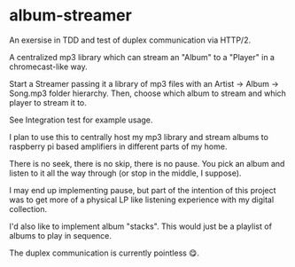 # album-streamer

An exersise in TDD and test of duplex communication via HTTP/2.

A centralized mp3 library which can stream an "Album" to a "Player" in a chromecast-like way.

Start a Streamer passing it a library of mp3 files with an Artist -> Album -> Song.mp3 folder hierarchy.
Then, choose which album to stream and which player to stream it to.

See Integration test for example usage.

I plan to use this to centrally host my mp3 library and stream albums to raspberry pi based amplifiers in different parts
of my home.

There is no seek, there is no skip, there is no pause. You pick an album and listen to it all the way through (or stop in the middle, I suppose).

I may end up implementing pause, but part of the intention of this project was to get more of a physical LP like listening experience with my digital collection.

I'd also like to implement album "stacks". This would just be a playlist of albums to play in sequence.

The duplex communication is currently pointless 😋.

